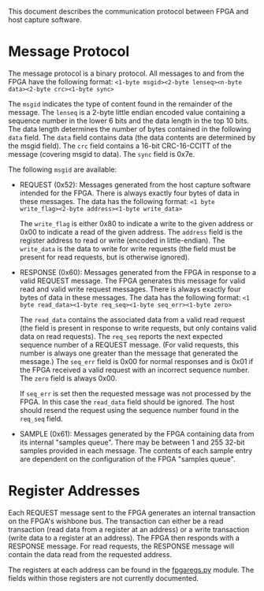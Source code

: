 This document describes the communication protocol between FPGA and
host capture software.

# Message Protocol

The message protocol is a binary protocol.  All messages to and from
the FPGA have the following format:
`<1-byte msgid><2-byte lenseq><n-byte data><2-byte crc><1-byte sync>`

The `msgid` indicates the type of content found in the remainder of
the message.  The `lenseq` is a 2-byte little endian encoded value
containing a sequence number in the lower 6 bits and the data length
in the top 10 bits. The data length determines the number of bytes
contained in the following `data` field.  The `data` field contains
data (the data contents are determined by the msgid field).  The `crc`
field contains a 16-bit CRC-16-CCITT of the message (covering msgid to
data).  The `sync` field is 0x7e.

The following `msgid` are available:
- REQUEST (0x52): Messages generated from the host capture software
  intended for the FPGA.  There is always exactly four bytes of data
  in these messages.  The data has the following format:
  `<1 byte write_flag><2-byte address><1-byte write_data>`

  The `write_flag` is either 0x80 to indicate a write to the given
  address or 0x00 to indicate a read of the given address.  The
  `address` field is the register address to read or write (encoded in
  little-endian).  The `write_data` is the data to write for write
  requests (the field must be present for read requests, but is
  otherwise ignored).

- RESPONSE (0x60): Messages generated from the FPGA in response to a
  valid REQUEST message.  The FPGA generates this message for valid
  read and valid write request messages.  There is always exactly four
  bytes of data in these messages.  The data has the following format:
  `<1 byte read_data><1-byte req_seq><1-byte seq_err><1-byte zero>`

  The `read_data` contains the associated data from a valid read
  request (the field is present in response to write requests, but
  only contains valid data on read requests).  The `req_seq` reports
  the next expected sequence number of a REQUEST message.  (For valid
  requests, this number is always one greater than the message that
  generated the message.)  The `seq_err` field is 0x00 for normal
  responses and is 0x01 if the FPGA received a valid request with an
  incorrect sequence number.  The `zero` field is always 0x00.

  If `seq_err` is set then the requested message was not processed by
  the FPGA.  In this case the `read_data` field should be ignored.
  The host should resend the request using the sequence number found
  in the `req_seq` field.

- SAMPLE (0x61): Messages generated by the FPGA containing data from
  its internal "samples queue".  There may be between 1 and 255 32-bit
  samples provided in each message.  The contents of each sample entry
  are dependent on the configuration of the FPGA "samples queue".

# Register Addresses

Each REQUEST message sent to the FPGA generates an internal
transaction on the FPGA's wishbone bus.  The transaction can either be
a read transaction (read data from a register at an address) or a
write transaction (write data to a register at an address).  The FPGA
then responds with a RESPONSE message.  For read requests, the
RESPONSE message will contain the data read from the requested
address.

The registers at each address can be found in the
[fpgaregs.py](../src/fpgaregs.py) module.  The fields within those
registers are not currently documented.
